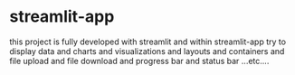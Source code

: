 # streamlit-app
this project is fully developed with streamlit and within streamlit-app try to display data and charts and visualizations and layouts and containers and file upload and file download and progress bar and status bar ...etc....
